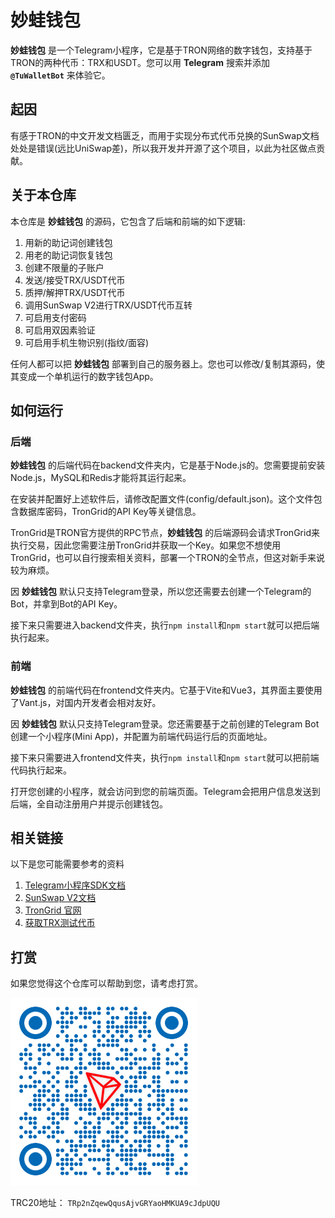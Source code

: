 # 妙蛙钱包
**妙蛙钱包** 是一个Telegram小程序，它是基于TRON网络的数字钱包，支持基于TRON的两种代币：TRX和USDT。您可以用 **Telegram** 搜索并添加 **```@TuWalletBot```** 来体验它。

## 起因
有感于TRON的中文开发文档匮乏，而用于实现分布式代币兑换的SunSwap文档处处是错误(远比UniSwap差)，所以我开发并开源了这个项目，以此为社区做点贡献。

## 关于本仓库
本仓库是 **妙蛙钱包** 的源码，它包含了后端和前端的如下逻辑:

1. 用新的助记词创建钱包
2. 用老的助记词恢复钱包
3. 创建不限量的子账户
4. 发送/接受TRX/USDT代币
5. 质押/解押TRX/USDT代币
6. 调用SunSwap V2进行TRX/USDT代币互转
7. 可启用支付密码
8. 可启用双因素验证
9. 可启用手机生物识别(指纹/面容)

任何人都可以把 **妙蛙钱包** 部署到自己的服务器上。您也可以修改/复制其源码，使其变成一个单机运行的数字钱包App。

## 如何运行
### 后端
**妙蛙钱包** 的后端代码在backend文件夹内，它是基于Node.js的。您需要提前安装Node.js，MySQL和Redis才能将其运行起来。

在安装并配置好上述软件后，请修改配置文件(config/default.json)。这个文件包含数据库密码，TronGrid的API Key等关键信息。

TronGrid是TRON官方提供的RPC节点，**妙蛙钱包** 的后端源码会请求TronGrid来执行交易，因此您需要注册TronGrid并获取一个Key。如果您不想使用TronGrid，也可以自行搜索相关资料，部署一个TRON的全节点，但这对新手来说较为麻烦。

因 **妙蛙钱包** 默认只支持Telegram登录，所以您还需要去创建一个Telegram的Bot，并拿到Bot的API Key。

接下来只需要进入backend文件夹，执行```npm install```和```npm start```就可以把后端执行起来。

### 前端
**妙蛙钱包** 的前端代码在frontend文件夹内。它基于Vite和Vue3，其界面主要使用了Vant.js，对国内开发者会相对友好。

因 **妙蛙钱包** 默认只支持Telegram登录。您还需要基于之前创建的Telegram Bot创建一个小程序(Mini App)，并配置为前端代码运行后的页面地址。

接下来只需要进入frontend文件夹，执行```npm install```和```npm start```就可以把前端代码执行起来。

打开您创建的小程序，就会访问到您的前端页面。Telegram会把用户信息发送到后端，全自动注册用户并提示创建钱包。

## 相关链接
以下是您可能需要参考的资料
1. [Telegram小程序SDK文档](https://docs.telegram-mini-apps.com/zh/)
2. [SunSwap V2文档](https://docs-zh.sun.io/kai-fa-zhe/dui-huan/sunswap-dui-huan-jian-jie)
3. [TronGrid 官网](https://www.trongrid.io/)
4. [获取TRX测试代币](https://nileex.io/join/getJoinPage)

## 打赏
如果您觉得这个仓库可以帮助到您，请考虑打赏。

![TRC20二维码](/docs/qrcode.png "TRC20二维码")

TRC20地址： ```TRp2nZqewQqusAjvGRYaoHMKUA9cJdpUQU```
